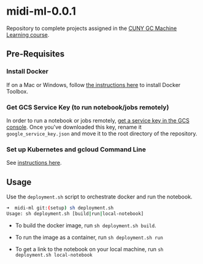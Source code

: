 # midi-ml-0.0.1
Repository to complete projects assigned in the [CUNY GC Machine Learning course](http://haralick.org/ML/lecture_slides.shtml).


## Pre-Requisites
### Install Docker
If on a Mac or Windows, follow [the instructions here](https://www.docker.com/products/docker-toolbox) to install Docker Toolbox.

### Get GCS Service Key (to run notebook/jobs remotely)
In order to run a notebook or jobs remotely, [get a service key in the GCS console](https://console.cloud.google.com/iam-admin/serviceaccounts/). Once you've downloaded this key, rename it `google_service_key.json` and move it to the root directory of the repository.

### Set up Kubernetes and gcloud Command Line
See [instructions here](https://cloud.google.com/container-engine/docs/quickstart#install_the_gcloud_command-line_interface).

## Usage
Use the `deployment.sh` script to orchestrate docker and run the notebook.

```bash
➜  midi-ml git:(setup) sh deployment.sh
Usage: sh deployment.sh [build|run|local-notebook]
```

  * To build the docker image, run `sh deployment.sh build`.

  * To run the image as a container, run `sh deployment.sh run`

  * To get a link to the notebook on your local machine, run `sh deployment.sh local-notebook`

